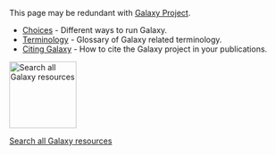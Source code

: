 This page may be redundant with [Galaxy Project](/src/GalaxyProject/index.md).

* [Choices](/src/BigPicture/Choices/index.md) - Different ways to run Galaxy.
* [Terminology](/src/BigPicture/Terminology/index.md) - Glossary of Galaxy related terminology.
* [Citing Galaxy](/src/CitingGalaxy/index.md) - How to cite the Galaxy project in your publications.

<div class='center'>
<a href='http://galaxyproject.org/search'><img src="/src/Images/Logos/GalaxyWebSearch.png" alt="Search all Galaxy resources" width="120" /></a>

[Search all Galaxy resources](http://galaxyproject.org/search)
</div>
